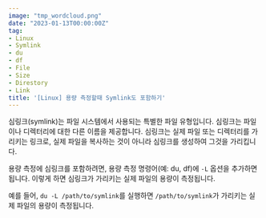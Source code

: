 ```yaml
---
image: "tmp_wordcloud.png"
date: "2023-01-13T00:00:00Z"
tag:
- Linux
- Symlink
- du
- df
- File
- Size
- Direstory
- Link
title: '[Linux] 용량 측정할때 Symlink도 포함하기'
---
```


심링크(symlink)는 파일 시스템에서 사용되는 특별한 파일 유형입니다. 심링크는 파일이나 디렉터리에 대한 다른 이름을 제공합니다. 심링크는 실제 파일 또는 디렉터리를 가리키는 링크로, 실제 파일을 복사하는 것이 아니라 심링크를 생성하여 그것을 가리킵니다.

용량 측정에 심링크를 포함하려면, 용량 측정 명령어(예: du, df)에 ```-L``` 옵션을 추가하면 됩니다. 이렇게 하면 심링크가 가리키는 실제 파일의 용량이 측정됩니다.

예를 들어, ```du -L /path/to/symlink```를 실행하면 ```/path/to/symlink```가 가리키는 실제 파일의 용량이 측정됩니다.
